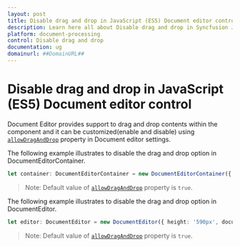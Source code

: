 ```yaml
---
layout: post
title: Disable drag and drop in JavaScript (ES5) Document editor control | Syncfusion
description: Learn here all about Disable drag and drop in Syncfusion JavaScript (ES5) Document editor control of Syncfusion Essential JS 2 and more.
platform: document-processing
control: Disable drag and drop 
documentation: ug
domainurl: ##DomainURL##
---
```


# Disable drag and drop in JavaScript (ES5) Document editor control

Document Editor provides support to drag and drop contents within the component and it can be customized(enable and disable) using [`allowDragAndDrop`](https://ej2.syncfusion.com/javascript/documentation/api/document-editor/documenteditorsettings#allowDragAndDrop) property in Document editor settings.

The following example illustrates to disable the drag and drop option in DocumentEditorContainer.

```ts
let container: DocumentEditorContainer = new DocumentEditorContainer({ enableToolbar: true, height: '590px', documentEditorSettings: { allowDragAndDrop: false } });
```

>Note: Default value of [`allowDragAndDrop`](https://ej2.syncfusion.com/javascript/documentation/api/document-editor#documenteditorsettings#allowDragAndDrop) property is `true`.

The following example illustrates to disable the drag and drop option in DocumentEditor.

```ts
let editor: DocumentEditor = new DocumentEditor({ height: '590px', documentEditorSettings: { allowDragAndDrop: false } });
```

>Note: Default value of [`allowDragAndDrop`](https://ej2.syncfusion.com/javascript/documentation/api/document-editor#documenteditorsettings#allowDragAndDrop) property is `true`.